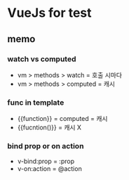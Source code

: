 # VueJs for test 

## memo

### watch vs computed
- vm > methods > watch = 호출 시마다
- vm > methods > computed = 캐시

### func in template
- {{function}} = computed = 캐시
- {{fucntion()}} = 캐시 X

### bind prop or on action
- v-bind:prop = :prop
- v-on:action = @action

### <template>
- 엘리먼트 추가하고 싶지 않을때

### v-if vs v-show
- v-if = 조건부 랜더링
- v-show = CSS toggle

### v-for의 :key
- 반복되는 DOM 내용이 단순한 경우나 의도적인 성능 향상을 위해 기본 동작에 의존하지 않는 경우를 제외하면, 가능하면 언제나 v-for에 key를 추가하는 것이 좋다


### 배열변경감지 > 변이메서드
호출된 원본 배열을 변형함:
- push()
- pop()
- shift()
- unshift()
- splice()
- sort()
- reverse()

#### 주의사항
1. 인덱스로 배열에 있는 항목을 직접 설정하는 경우, 예: vm.items[indexOfItem] = newValue
    - Vue.set(example1.items, indexOfItem, newValue)
example1.items.splice(indexOfItem, 1, newValue)

2. 배열 길이를 수정하는 경우, 예: vm.items.length = newLength
    - example1.items.splice(newLength)

### 객체변경감지 주의사항
속성 추가 및 삭제 감지 불가
```javascript
var vm = new Vue({
  data: {
    a: 1
  }
})
// `vm.a` 는 반응형입니다.

vm.b = 2
// `vm.b` 는 반응형이 아닙니다.
```
이렇게 해야함.
```javascript
Vue.set(object, key, value)
```

### keycode config
- Vue.config.keyCodes.f1 = 112

### 객체를 bind
```javascript
todo: {
  text: 'Learn Vue',
  isComplete: false
}
<todo-item v-bind="todo"></todo-item>

```
